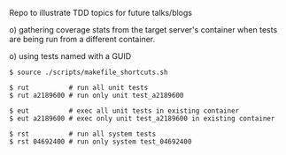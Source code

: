 
Repo to illustrate TDD topics for future talks/blogs

o) gathering coverage stats from the target server's container
   when tests are being run from a different container.

o) using tests named with a GUID

```
$ source ./scripts/makefile_shortcuts.sh

$ rut          # run all unit tests
$ rut a2189600 # run only unit test_a2189600

$ eut          # exec all unit tests in existing container
$ eut a2189600 # exec only unit test_a2189600 in existing container

$ rst          # run all system tests
$ rst 04692400 # run only system test_04692400
```
